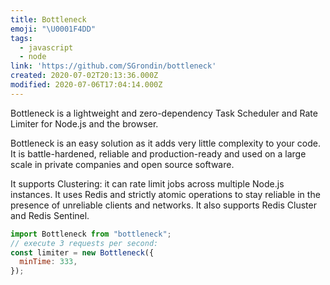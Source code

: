 ```yaml
---
title: Bottleneck
emoji: "\U0001F4DD"
tags:
  - javascript
  - node
link: 'https://github.com/SGrondin/bottleneck'
created: 2020-07-02T20:13:36.000Z
modified: 2020-07-06T17:04:14.000Z
---
```


Bottleneck is a lightweight and zero-dependency Task Scheduler and Rate Limiter for Node.js and the browser.

Bottleneck is an easy solution as it adds very little complexity to your code. It is battle-hardened, reliable and production-ready and used on a large scale in private companies and open source software.

It supports Clustering: it can rate limit jobs across multiple Node.js instances. It uses Redis and strictly atomic operations to stay reliable in the presence of unreliable clients and networks. It also supports Redis Cluster and Redis Sentinel.

```js
import Bottleneck from "bottleneck";
// execute 3 requests per second:
const limiter = new Bottleneck({
  minTime: 333,
});
```
